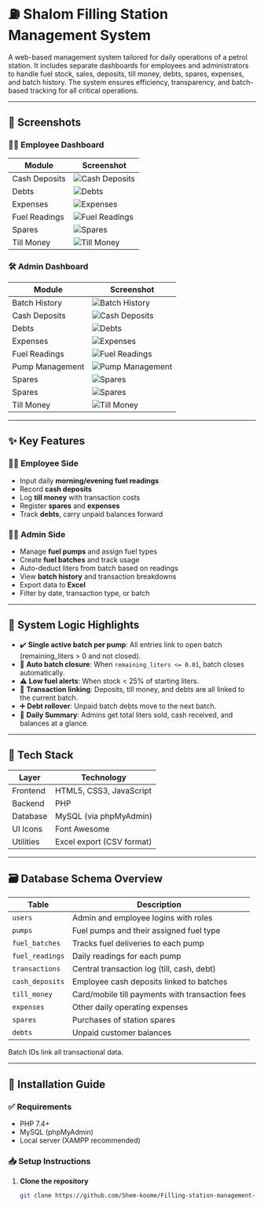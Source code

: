 # ⛽ Shalom Filling Station Management System

A web-based management system tailored for daily operations of a petrol station. It includes separate dashboards for employees and administrators to handle fuel stock, sales, deposits, till money, debts, spares, expenses, and batch history. The system ensures efficiency, transparency, and batch-based tracking for all critical operations.

---

## 📸 Screenshots

### 👨‍🔧 Employee Dashboard

| Module | Screenshot |
|--------|------------|
| Cash Deposits | ![Cash Deposits](screenshots/employee/cashdeposits.PNG) |
| Debts | ![Debts](screenshots/employee/debts.PNG) |
| Expenses | ![Expenses](screenshots/employee/expenses.PNG) |
| Fuel Readings | ![Fuel Readings](screenshots/employee/fuelreadings.PNG) |
| Spares | ![Spares](screenshots/employee/spares.PNG) |
| Till Money | ![Till Money](screenshots/employee/tillmoney.PNG) |

### 🛠️ Admin Dashboard

| Module | Screenshot |
|--------|------------|
| Batch History | ![Batch History](screenshots/admin/batchhistory.PNG) |
| Cash Deposits | ![Cash Deposits](screenshots/admin/cashdeposits.PNG) |
| Debts | ![Debts](screenshots/admin/debts.PNG) |
| Expenses | ![Expenses](screenshots/admin/expenses.PNG) |
| Fuel Readings | ![Fuel Readings](screenshots/admin/fuelreadings.PNG) |
| Pump Management | ![Pump Management](screenshots/admin/pumpmanagement.PNG) |
| Spares | ![Spares](screenshots/admin/spares1.PNG) |
| Spares | ![Spares](screenshots/admin/spares2.PNG) |
| Till Money | ![Till Money](screenshots/admin/tillmoney.PNG) |

---

## ✨ Key Features

### 👨‍💼 Employee Side

- Input daily **morning/evening fuel readings**
- Record **cash deposits**
- Log **till money** with transaction costs
- Register **spares** and **expenses**
- Track **debts**, carry unpaid balances forward

### 👩‍💼 Admin Side

- Manage **fuel pumps** and assign fuel types
- Create **fuel batches** and track usage
- Auto-deduct liters from batch based on readings
- View **batch history** and transaction breakdowns
- Export data to **Excel**
- Filter by date, transaction type, or batch

---

## 🧠 System Logic Highlights

- ✔️ **Single active batch per pump**: All entries link to open batch (remaining_liters > 0 and not closed).
- 🔄 **Auto batch closure**: When `remaining_liters <= 0.01`, batch closes automatically.
- ⚠️ **Low fuel alerts**: When stock < 25% of starting liters.
- 🧾 **Transaction linking**: Deposits, till money, and debts are all linked to the current batch.
- ➕ **Debt rollover**: Unpaid batch debts move to the next batch.
- 🧮 **Daily Summary**: Admins get total liters sold, cash received, and balances at a glance.

---

## 🧪 Tech Stack

| Layer       | Technology                 |
|-------------|----------------------------|
| Frontend    | HTML5, CSS3, JavaScript    |
| Backend     | PHP                        |
| Database    | MySQL (via phpMyAdmin)     |
| UI Icons    | Font Awesome               |
| Utilities   | Excel export (CSV format)  |

---

## 🗃 Database Schema Overview

| Table             | Description                                      |
|-------------------|--------------------------------------------------|
| `users`           | Admin and employee logins with roles             |
| `pumps`           | Fuel pumps and their assigned fuel type          |
| `fuel_batches`    | Tracks fuel deliveries to each pump              |
| `fuel_readings`   | Daily readings for each pump                     |
| `transactions`    | Central transaction log (till, cash, debt)       |
| `cash_deposits`   | Employee cash deposits linked to batches         |
| `till_money`      | Card/mobile till payments with transaction fees  |
| `expenses`        | Other daily operating expenses                   |
| `spares`          | Purchases of station spares                      |
| `debts`           | Unpaid customer balances                         |

Batch IDs link all transactional data.

---

## 🚀 Installation Guide

### ✅ Requirements

- PHP 7.4+
- MySQL (phpMyAdmin)
- Local server (XAMPP recommended)

### 📥 Setup Instructions

1. **Clone the repository**

   ```bash
   git clone https://github.com/Shem-koome/Filling-station-management-system.git
